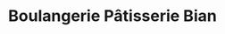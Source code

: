 ---
title: "Boulangerie Pâtisserie Bian"
url: /bourg-blanc/boulangerie-patisserie-bian/
shop: Bäckerei
---